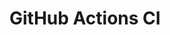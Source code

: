# GitHub Actions CI


































































































































































































































































































































